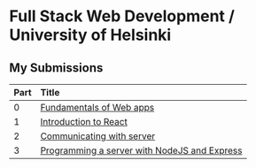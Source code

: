 # Full Stack Web Development / University of Helsinki

## My Submissions

| Part | Title                                                                                                                           |
| :--- | :------------------------------------------------------------------------------------------------------------------------------ |
| 0    | [Fundamentals of Web apps](https://github.com/DakouriKobri/fullstackopen/tree/main/part0)                                       |
| 1    | [Introduction to React](https://github.com/DakouriKobri/fullstackopen/tree/main/part1)                                          |
| 2    | [Communicating with server](https://github.com/DakouriKobri/fullstackopen/tree/main/part2)                                      |
| 3    | [Programming a server with NodeJS and Express](https://github.com/DakouriKobri/fullstackopen-part3-phonebook-backend/tree/main) |
